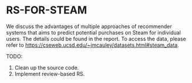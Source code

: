 # RS-FOR-STEAM
We discuss the advantages of multiple approaches of recommender systems that aims to predict potential purchases on Steam for individual users. The details could be found in the report.
To access the data, please refer to https://cseweb.ucsd.edu/~jmcauley/datasets.html#steam_data.

TODO:
1. Clean up the source code.
2. Implement review-based RS.
